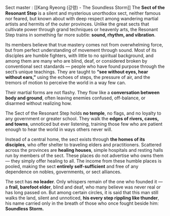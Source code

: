 Sect master : [[Kang Ryeong (강령) - The Soundless Storm]]
 The **Sect of the Resonant Step** is a silent and mysterious unorthodox sect, neither famous nor feared, but known about with deep respect among wandering martial artists and hermits of the outer provinces. Unlike the great sects that cultivate power through grand techniques or heavenly arts, the Resonant Step trains in something far more subtle: **sound, rhythm, and vibration**.

Its members believe that true mastery comes not from overwhelming force, but from perfect understanding of movement through sound. Most of its disciples are humble fighters, with little to no spiritual background, and among them are many who are blind, deaf, or considered broken by conventional sect standards — people who have found purpose through the sect’s unique teachings. They are taught to **“see without eyes, hear without ears,”** using the echoes of steps, the pressure of air, and the tremors of motion to perceive the world in a way few can.

Their martial forms are not flashy. They flow like a **conversation between body and ground**, often leaving enemies confused, off-balance, or disarmed without realizing how.

The Sect of the Resonant Step holds **no temple**, no flags, and no loyalty to any government or greater school. They walk the **edges of rivers, caves, and towns**, unnoticed but ever listening, training those few who are patient enough to hear the world in ways others never will.

Instead of a central home, the sect exists through **the homes of its disciples**, who offer shelter to traveling elders and practitioners. Scattered across the provinces are **healing houses**, simple hospitals and resting halls run by members of the sect. These places do not advertise who owns them — they simply offer healing to all. The income from these humble places is pooled, making the sect **entirely self-sufficient** and free of any dependence on nobles, governments, or sect alliances.

The sect has **no leader**. Only whispers remain of the one who founded it — a **frail, barefoot elder**, blind and deaf, who many believe was never real or has long passed on. But among certain circles, it is said that this man still walks the land, silent and unnoticed, **his every step rippling like thunder**, his name carried only in the breath of those who once fought beside him:
 **Soundless Storm.**